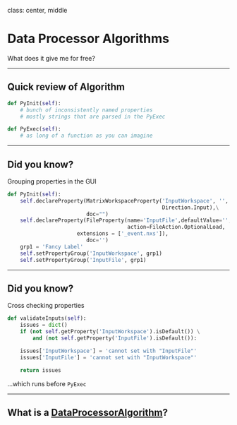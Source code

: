 class: center, middle

# Data Processor Algorithms

What does it give me for free?

---

## Quick review of Algorithm

```python
def PyInit(self):
    # bunch of inconsistently named properties
    # mostly strings that are parsed in the PyExec

def PyExec(self):
    # as long of a function as you can imagine
```

---

## Did you know?

Grouping properties in the GUI

```python
def PyInit(self):
    self.declareProperty(MatrixWorkspaceProperty('InputWorkspace', '',
                                                 Direction.Input),\
                         doc="")
    self.declareProperty(FileProperty(name='InputFile',defaultValue='',
                                      action=FileAction.OptionalLoad,
				      extensions = ['_event.nxs']),
                         doc='')
    grp1 = 'Fancy Label'
    self.setPropertyGroup('InputWorkspace', grp1)
    self.setPropertyGroup('InputFile', grp1)
```

---

## Did you know?

Cross checking properties

```python
def validateInputs(self):
    issues = dict()
    if (not self.getProperty('InputWorkspace').isDefault()) \
        and (not self.getProperty('InputFile').isDefault()):

	issues['InputWorkspace'] = 'cannot set with "InputFile"'
	issues['InputFile'] = 'cannot set with "InputWorkspace"'

    return issues
```

...which runs before `PyExec`

---

## What is a [DataProcessorAlgorithm](http://docs.mantidproject.org/v3.5.1/api/python/mantid/api/DataProcessorAlgorithm.html)?
